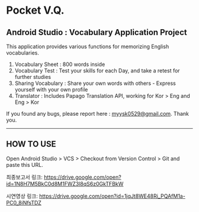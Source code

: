 # Pocket V.Q.
## Android Studio : Vocabulary Application Project
This application provides various functions for memorizing English vocabularies.

1. Vocabulary Sheet : 800 words inside
2. Vocabulary Test : Test your skills for each Day, and take a retest for further studies
3. Sharing Vocabulary : Share your own words with others - Express yourself with your own profile
4. Translator : Includes Papago Translation API, working for Kor > Eng and Eng > Kor 

If you found any bugs, please report here : myysk0529@gmail.com. Thank you.

---

## HOW TO USE
Open Android Studio > VCS > Checkout from Version Control > Git and paste this URL.

 최종보고서 링크: https://drive.google.com/open?id=1N8H7M5BkC0d8M1FWZ3l8qS6z0GkTFBkW
 
 시연영상 링크: https://drive.google.com/open?id=1jqJt8WE48Ri_PQAfM1a-PC0_8iNfsTDZ

